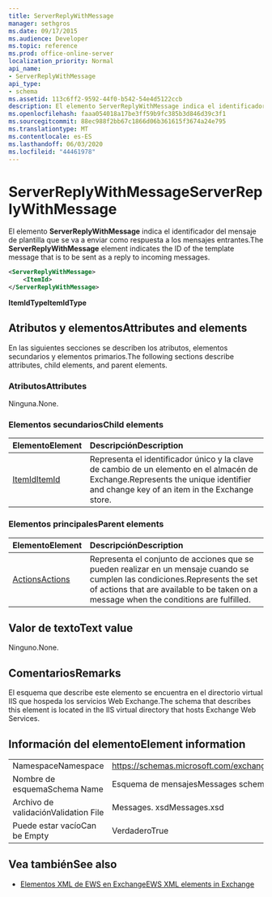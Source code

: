 ```yaml
---
title: ServerReplyWithMessage
manager: sethgros
ms.date: 09/17/2015
ms.audience: Developer
ms.topic: reference
ms.prod: office-online-server
localization_priority: Normal
api_name:
- ServerReplyWithMessage
api_type:
- schema
ms.assetid: 113c6ff2-9592-44f0-b542-54e4d5122ccb
description: El elemento ServerReplyWithMessage indica el identificador del mensaje de plantilla que se va a enviar como respuesta a los mensajes entrantes.
ms.openlocfilehash: faaa054018a17be3ff59b9fc385b3d846d39c3f1
ms.sourcegitcommit: 88ec988f2bb67c1866d06b361615f3674a24e795
ms.translationtype: MT
ms.contentlocale: es-ES
ms.lasthandoff: 06/03/2020
ms.locfileid: "44461978"
---
```

# <a name="serverreplywithmessage"></a><span data-ttu-id="1f6c3-103">ServerReplyWithMessage</span><span class="sxs-lookup"><span data-stu-id="1f6c3-103">ServerReplyWithMessage</span></span>

<span data-ttu-id="1f6c3-104">El elemento **ServerReplyWithMessage** indica el identificador del mensaje de plantilla que se va a enviar como respuesta a los mensajes entrantes.</span><span class="sxs-lookup"><span data-stu-id="1f6c3-104">The **ServerReplyWithMessage** element indicates the ID of the template message that is to be sent as a reply to incoming messages.</span></span> 
  
```XML
<ServerReplyWithMessage>
    <ItemId>
</ServerReplyWithMessage>
```

 <span data-ttu-id="1f6c3-105">**ItemIdType**</span><span class="sxs-lookup"><span data-stu-id="1f6c3-105">**ItemIdType**</span></span>
## <a name="attributes-and-elements"></a><span data-ttu-id="1f6c3-106">Atributos y elementos</span><span class="sxs-lookup"><span data-stu-id="1f6c3-106">Attributes and elements</span></span>

<span data-ttu-id="1f6c3-107">En las siguientes secciones se describen los atributos, elementos secundarios y elementos primarios.</span><span class="sxs-lookup"><span data-stu-id="1f6c3-107">The following sections describe attributes, child elements, and parent elements.</span></span>
  
### <a name="attributes"></a><span data-ttu-id="1f6c3-108">Atributos</span><span class="sxs-lookup"><span data-stu-id="1f6c3-108">Attributes</span></span>

<span data-ttu-id="1f6c3-109">Ninguna.</span><span class="sxs-lookup"><span data-stu-id="1f6c3-109">None.</span></span>
  
### <a name="child-elements"></a><span data-ttu-id="1f6c3-110">Elementos secundarios</span><span class="sxs-lookup"><span data-stu-id="1f6c3-110">Child elements</span></span>

|<span data-ttu-id="1f6c3-111">**Elemento**</span><span class="sxs-lookup"><span data-stu-id="1f6c3-111">**Element**</span></span>|<span data-ttu-id="1f6c3-112">**Descripción**</span><span class="sxs-lookup"><span data-stu-id="1f6c3-112">**Description**</span></span>|
|:-----|:-----|
|[<span data-ttu-id="1f6c3-113">ItemId</span><span class="sxs-lookup"><span data-stu-id="1f6c3-113">ItemId</span></span>](itemid.md) <br/> |<span data-ttu-id="1f6c3-114">Representa el identificador único y la clave de cambio de un elemento en el almacén de Exchange.</span><span class="sxs-lookup"><span data-stu-id="1f6c3-114">Represents the unique identifier and change key of an item in the Exchange store.</span></span>  <br/> |
   
### <a name="parent-elements"></a><span data-ttu-id="1f6c3-115">Elementos principales</span><span class="sxs-lookup"><span data-stu-id="1f6c3-115">Parent elements</span></span>

|<span data-ttu-id="1f6c3-116">**Elemento**</span><span class="sxs-lookup"><span data-stu-id="1f6c3-116">**Element**</span></span>|<span data-ttu-id="1f6c3-117">**Descripción**</span><span class="sxs-lookup"><span data-stu-id="1f6c3-117">**Description**</span></span>|
|:-----|:-----|
|[<span data-ttu-id="1f6c3-118">Actions</span><span class="sxs-lookup"><span data-stu-id="1f6c3-118">Actions</span></span>](actions.md) <br/> |<span data-ttu-id="1f6c3-119">Representa el conjunto de acciones que se pueden realizar en un mensaje cuando se cumplen las condiciones.</span><span class="sxs-lookup"><span data-stu-id="1f6c3-119">Represents the set of actions that are available to be taken on a message when the conditions are fulfilled.</span></span>  <br/> |
   
## <a name="text-value"></a><span data-ttu-id="1f6c3-120">Valor de texto</span><span class="sxs-lookup"><span data-stu-id="1f6c3-120">Text value</span></span>

<span data-ttu-id="1f6c3-121">Ninguno.</span><span class="sxs-lookup"><span data-stu-id="1f6c3-121">None.</span></span>
  
## <a name="remarks"></a><span data-ttu-id="1f6c3-122">Comentarios</span><span class="sxs-lookup"><span data-stu-id="1f6c3-122">Remarks</span></span>

<span data-ttu-id="1f6c3-123">El esquema que describe este elemento se encuentra en el directorio virtual IIS que hospeda los servicios Web Exchange.</span><span class="sxs-lookup"><span data-stu-id="1f6c3-123">The schema that describes this element is located in the IIS virtual directory that hosts Exchange Web Services.</span></span>
  
## <a name="element-information"></a><span data-ttu-id="1f6c3-124">Información del elemento</span><span class="sxs-lookup"><span data-stu-id="1f6c3-124">Element information</span></span>

|||
|:-----|:-----|
|<span data-ttu-id="1f6c3-125">Namespace</span><span class="sxs-lookup"><span data-stu-id="1f6c3-125">Namespace</span></span>  <br/> |https://schemas.microsoft.com/exchange/services/2006/messages  <br/> |
|<span data-ttu-id="1f6c3-126">Nombre de esquema</span><span class="sxs-lookup"><span data-stu-id="1f6c3-126">Schema Name</span></span>  <br/> |<span data-ttu-id="1f6c3-127">Esquema de mensajes</span><span class="sxs-lookup"><span data-stu-id="1f6c3-127">Messages schema</span></span>  <br/> |
|<span data-ttu-id="1f6c3-128">Archivo de validación</span><span class="sxs-lookup"><span data-stu-id="1f6c3-128">Validation File</span></span>  <br/> |<span data-ttu-id="1f6c3-129">Messages. xsd</span><span class="sxs-lookup"><span data-stu-id="1f6c3-129">Messages.xsd</span></span>  <br/> |
|<span data-ttu-id="1f6c3-130">Puede estar vacío</span><span class="sxs-lookup"><span data-stu-id="1f6c3-130">Can be Empty</span></span>  <br/> |<span data-ttu-id="1f6c3-131">Verdadero</span><span class="sxs-lookup"><span data-stu-id="1f6c3-131">True</span></span>  <br/> |
   
## <a name="see-also"></a><span data-ttu-id="1f6c3-132">Vea también</span><span class="sxs-lookup"><span data-stu-id="1f6c3-132">See also</span></span>



- [<span data-ttu-id="1f6c3-133">Elementos XML de EWS en Exchange</span><span class="sxs-lookup"><span data-stu-id="1f6c3-133">EWS XML elements in Exchange</span></span>](ews-xml-elements-in-exchange.md)

